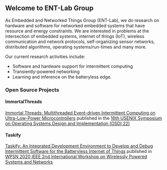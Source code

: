 ## Welcome to ENT-Lab Group

As Embedded and Networked Things Group (ENT-Lab), we do research on hardware and software for networked embedded systems that have resource and energy constraints. We are interested in problems at the intersection of embedded systems, internet of things (IoT), wireless communication and network protocols, self-organizing sensor networks, distributed algorithms, operating systems/run-times and many more.

Our current research activities include:
- Software and hardware support for intermittent computing
- Transiently-powered networking
- Learning and inference on the batteryless edge.

### Open Source Projects

#### ImmortalThreads
[Immortal Threads: Multithreaded Event-driven Intermittent Computing on Ultra-Low-Power Microcontrollers](https://tinysystems.github.io/ImmortalThreads/) published in the [16th USENIX Symposium on Operating Systems Design and Implementation (OSDI 22)](https://www.usenix.org/conference/osdi22)

#### Taskify

[Taskify: An Integrated Development Environment to Develop and Debug Intermittent Software for the Batteryless Internet of Things](https://github.com/tinysystems/Taskify) published in [WPSN 2020 IEEE 2nd International Workshop on Wirelessly Powered Systems and Networks](https://ebulutvcu.github.io/WPSN-2020/#program)

